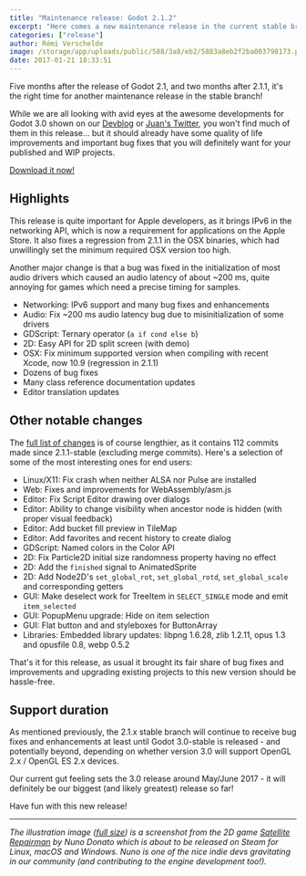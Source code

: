 ```yaml
---
title: "Maintenance release: Godot 2.1.2"
excerpt: "Here comes a new maintenance release in the current stable branch, Godot 2.1.2. It features various bug fixes and usability improvements, as well as brand new IPv6 support in the networking API, a better audio driver initialization reducing the latency, ternary operators in GDScript and out of the box split screen mode for 2D!"
categories: ["release"]
author: Rémi Verschelde
image: /storage/app/uploads/public/588/3a8/eb2/5883a8eb2f2ba003798173.png
date: 2017-01-21 18:33:51
---
```


Five months after the release of Godot 2.1, and two months after 2.1.1, it's the right time for another maintenance release in the stable branch!

While we are all looking with avid eyes at the awesome developments for Godot 3.0 shown on our [Devblog](/devblog) or [Juan's Twitter](https://twitter.com/reduzio), you won't find much of them in this release... but it should already have some quality of life improvements and important bug fixes that you will definitely want for your published and WIP projects.

[Download it now!](/download)

## Highlights

This release is quite important for Apple developers, as it brings IPv6 in the networking API, which is now a requirement for applications on the Apple Store. It also fixes a regression from 2.1.1 in the OSX binaries, which had unwillingly set the minimum required OSX version too high.

Another major change is that a bug was fixed in the initialization of most audio drivers which caused an audio latency of about ~200 ms, quite annoying for games which need a precise timing for samples.

- Networking: IPv6 support and many bug fixes and enhancements
- Audio: Fix ~200 ms audio latency bug due to misinitialization of some drivers
- GDScript: Ternary operator (`a if cond else b`)
- 2D: Easy API for 2D split screen (with demo)
- OSX: Fix minimum supported version when compiling with recent Xcode, now 10.9 (regression in 2.1.1)
- Dozens of bug fixes
- Many class reference documentation updates
- Editor translation updates

## Other notable changes

The [full list of changes](http://download.tuxfamily.org/godotengine/2.1.2/Godot_v2.1.2-stable_changelog.txt) is of course lengthier, as it contains 112 commits made since 2.1.1-stable (excluding merge commits). Here's a selection of some of the most interesting ones for end users:

- Linux/X11: Fix crash when neither ALSA nor Pulse are installed
- Web: Fixes and improvements for WebAssembly/asm.js
- Editor: Fix Script Editor drawing over dialogs
- Editor: Ability to change visibility when ancestor node is hidden (with proper visual feedback)
- Editor: Add bucket fill preview in TileMap
- Editor: Add favorites and recent history to create dialog
- GDScript: Named colors in the Color API
- 2D: Fix Particle2D initial size randomness property having no effect
- 2D: Add the `finished` signal to AnimatedSprite
- 2D: Add Node2D's `set_global_rot`, `set_global_rotd`, `set_global_scale` and corresponding getters
- GUI: Make deselect work for TreeItem in `SELECT_SINGLE` mode and emit `item_selected`
- GUI: PopupMenu upgrade: Hide on item selection
- GUI: Flat button and and styleboxes for ButtonArray
- Libraries: Embedded library updates: libpng 1.6.28, zlib 1.2.11, opus 1.3 and opusfile 0.8, webp 0.5.2

That's it for this release, as usual it brought its fair share of bug fixes and improvements and upgrading existing projects to this new version should be hassle-free.

## Support duration

As mentioned previously, the 2.1.x stable branch will continue to receive bug fixes and enhancements at least until Godot 3.0-stable is released - and potentially beyond, depending on whether version 3.0 will support OpenGL 2.x / OpenGL ES 2.x devices.

Our current gut feeling sets the 3.0 release around May/June 2017 - it will definitely be our biggest (and likely greatest) release so far!

Have fun with this new release!

----------

*The illustration image ([full size](/storage/app/uploads/public/588/3a8/eb2/5883a8eb2f2ba003798173.png)) is a screenshot from the 2D game [Satellite Repairman](http://satelliterepairman.com) by Nuno Donato which is about to be released on Steam for Linux, macOS and Windows. Nuno is one of the nice indie devs gravitating in our community (and contributing to the engine development too!).*